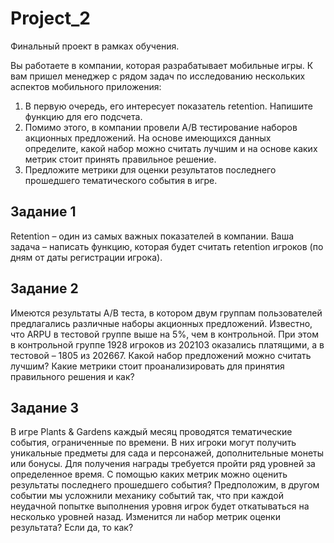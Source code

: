 # Project_2
Финальный проект в рамках обучения.

Вы работаете в компании, которая разрабатывает мобильные игры. К вам пришел менеджер с рядом задач по исследованию нескольких аспектов мобильного приложения:
1. В первую очередь, его интересует показатель retention. Напишите функцию для его подсчета.
2. Помимо этого, в компании провели A/B тестирование наборов акционных предложений. На основе имеющихся данных определите, какой набор можно считать лучшим 
и на основе каких метрик стоит принять правильное решение.
3. Предложите метрики для оценки результатов последнего прошедшего тематического события в игре.

## Задание 1
Retention – один из самых важных показателей в компании. Ваша задача – написать функцию, которая будет считать retention игроков (по дням от даты регистрации игрока).

## Задание 2
Имеются результаты A/B теста, в котором двум группам пользователей предлагались различные наборы акционных предложений. Известно, что ARPU в тестовой группе выше 
на 5%, чем в контрольной. При этом в контрольной группе 1928 игроков из 202103 оказались платящими, а в тестовой – 1805 из 202667.
Какой набор предложений можно считать лучшим? Какие метрики стоит проанализировать для принятия правильного решения и как?

## Задание 3
В игре Plants & Gardens каждый месяц проводятся тематические события, ограниченные по времени. В них игроки могут получить уникальные предметы для сада и персонажей, 
дополнительные монеты или бонусы. Для получения награды требуется пройти ряд уровней за определенное время. С помощью каких метрик можно оценить результаты последнего
прошедшего события?
Предположим, в другом событии мы усложнили механику событий так, что при каждой неудачной попытке выполнения уровня игрок будет откатываться на несколько уровней 
назад. Изменится ли набор метрик оценки результата? Если да, то как?

